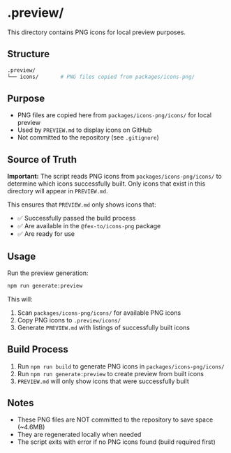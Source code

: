 # .preview/

This directory contains PNG icons for local preview purposes.

## Structure

```sh
.preview/
└── icons/       # PNG files copied from packages/icons-png/
```

## Purpose

- PNG files are copied here from `packages/icons-png/icons/` for local preview
- Used by `PREVIEW.md` to display icons on GitHub
- Not committed to the repository (see `.gitignore`)

## Source of Truth

**Important:** The script reads PNG icons from `packages/icons-png/icons/` to determine which icons successfully built. Only icons that exist in this directory will appear in `PREVIEW.md`.

This ensures that `PREVIEW.md` only shows icons that:

- ✅ Successfully passed the build process
- ✅ Are available in the `@fex-to/icons-png` package
- ✅ Are ready for use

## Usage

Run the preview generation:

```bash
npm run generate:preview
```

This will:

1. Scan `packages/icons-png/icons/` for available PNG icons
2. Copy PNG icons to `.preview/icons/`
3. Generate `PREVIEW.md` with listings of successfully built icons

## Build Process

1. Run `npm run build` to generate PNG icons in `packages/icons-png/icons/`
2. Run `npm run generate:preview` to create preview from built icons
3. `PREVIEW.md` will only show icons that were successfully built

## Notes

- These PNG files are NOT committed to the repository to save space (~4.6MB)
- They are regenerated locally when needed
- The script exits with error if no PNG icons found (build required first)
